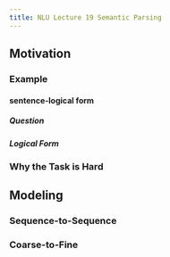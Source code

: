 ```yaml
---
title: NLU Lecture 19 Semantic Parsing
---
```


## Motivation
### Example
#### sentence-logical form
##### Question
##### Logical Form
### Why the Task is Hard
## Modeling
### Sequence-to-Sequence
### Coarse-to-Fine

